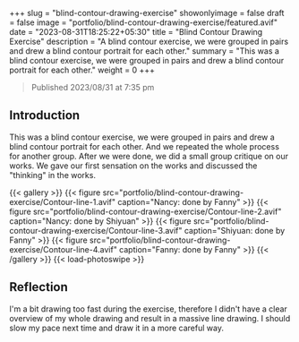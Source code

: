 +++
slug = "blind-contour-drawing-exercise"
showonlyimage = false
draft = false
image = "portfolio/blind-contour-drawing-exercise/featured.avif"
date = "2023-08-31T18:25:22+05:30"
title = "Blind Contour Drawing Exercise"
description = "A blind contour exercise, we were grouped in pairs and drew a blind contour portrait for each other."
summary = "This was a blind contour exercise, we were grouped in pairs and drew a blind contour portrait for each other."
weight = 0
+++

> Published 2023/08/31 at 7:35 pm

## Introduction

This was a blind contour exercise, we were grouped in pairs and drew a blind contour portrait for each other. And we repeated the whole process for another group. After we were done, we did a small group critique on our works. We gave our first sensation on the works and discussed the "thinking" in the works.

{{< gallery >}}
  {{< figure src="portfolio/blind-contour-drawing-exercise/Contour-line-1.avif" caption="Nancy: done by Fanny" >}}
  {{< figure src="portfolio/blind-contour-drawing-exercise/Contour-line-2.avif" caption="Nancy: done by Shiyuan" >}}
  {{< figure src="portfolio/blind-contour-drawing-exercise/Contour-line-3.avif" caption="Shiyuan: done by Fanny" >}}
  {{< figure src="portfolio/blind-contour-drawing-exercise/Contour-line-4.avif" caption="Fanny: done by Fanny" >}}
{{< /gallery >}}
{{< load-photoswipe >}}

## Reflection

I'm a bit drawing too fast during the exercise, therefore I didn't have a clear overview of my whole drawing and result in a massive line drawing. I should slow my pace next time and draw it in a more careful way.